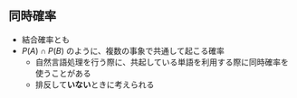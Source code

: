 ## 同時確率

- 結合確率とも
- $P(A) \cap P(B)$ のように、複数の事象で共通して起こる確率
  - 自然言語処理を行う際に、共起している単語を利用する際に同時確率を使うことがある
  - 排反して**いない**ときに考えられる
